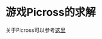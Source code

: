 
# 游戏Picross的求解
关于Picross可以参考[这里](http://blog.163.com/dx_kid_cn/blog/static/21545489200702704921309/)
